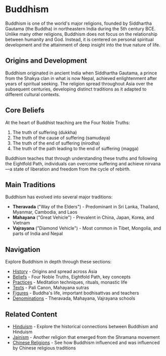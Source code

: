 # Buddhism

Buddhism is one of the world's major religions, founded by Siddhartha Gautama (the Buddha) in northeastern India during the 5th century BCE. Unlike many other religions, Buddhism does not focus on the relationship between humanity and God. Instead, it is centered on personal spiritual development and the attainment of deep insight into the true nature of life.

## Origins and Development

Buddhism originated in ancient India when Siddhartha Gautama, a prince from the Shakya clan in what is now Nepal, achieved enlightenment after years of spiritual seeking. The religion spread throughout Asia over the subsequent centuries, developing distinct traditions as it adapted to different cultural contexts.

## Core Beliefs

At the heart of Buddhist teaching are the Four Noble Truths:
1. The truth of suffering (dukkha)
2. The truth of the cause of suffering (samudaya)
3. The truth of the end of suffering (nirodha)
4. The truth of the path leading to the end of suffering (magga)

Buddhism teaches that through understanding these truths and following the Eightfold Path, individuals can overcome suffering and achieve nirvana—a state of liberation and freedom from the cycle of rebirth.

## Main Traditions

Buddhism has evolved into several major traditions:

- **Theravada** ("Way of the Elders") - Predominant in Sri Lanka, Thailand, Myanmar, Cambodia, and Laos
- **Mahayana** ("Great Vehicle") - Prevalent in China, Japan, Korea, and Vietnam
- **Vajrayana** ("Diamond Vehicle") - Most common in Tibet, Mongolia, and parts of India and Nepal

## Navigation

Explore Buddhism in depth through these sections:

- [History](./history/README.md) - Origins and spread across Asia
- [Beliefs](./beliefs/README.md) - Four Noble Truths, Eightfold Path, key concepts
- [Practices](./practices/README.md) - Meditation techniques, rituals, monastic life
- [Texts](./texts/README.md) - Pali Canon, Mahayana sutras
- [Figures](./figures/README.md) - Buddha's life, important bodhisattvas and teachers
- [Denominations](./denominations/README.md) - Theravada, Mahayana, Vajrayana schools

## Related Content

- [Hinduism](../hinduism/README.md) - Explore the historical connections between Buddhism and Hinduism
- [Jainism](../other_religions/jainism.md) - Another religion that emerged from the Shramana movement
- [Chinese Religions](../chinese_religions/README.md) - See how Buddhism influenced and was influenced by Chinese religious traditions